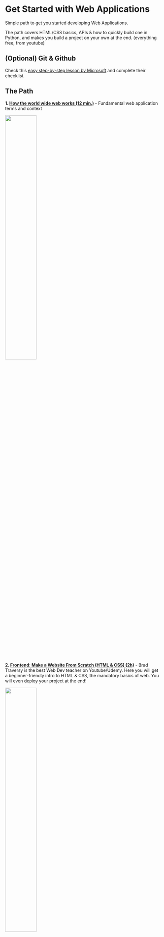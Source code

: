 # Get Started with Web Applications
Simple path to get you started developing Web Applications.

The path covers HTML/CSS basics, APIs & how to quickly build one in Python, and makes you build a project on your own at the end. (everything free, from youtube)

## (Optional) Git & Github

Check this [easy step-by-step lesson by Microsoft](https://github.com/microsoft/Web-Dev-For-Beginners/blob/main/1-getting-started-lessons/2-github-basics/README.md) and complete their checklist.

## The Path

**1. [How the world wide web works (12 min.)](https://youtu.be/guvsH5OFizE)** - Fundamental web application terms and context

  <img src="https://github.com/linomp/get-started-with-web/assets/40581019/5d9cf928-05a3-4c50-832e-7226b0ae754a" width="45%">

**2. [Frontend: Make a Website From Scratch (HTML & CSS) (2h)](https://www.youtube.com/watch?v=HXYZxVbWkjc&t=438s)** - Brad Traversy is the best Web Dev teacher on Youtube/Udemy. Here you will get a beginner-friendly intro to HTML & CSS, the mandatory basics of web. You will even deploy your project at the end!

   <img src="https://github.com/linomp/py-backend-path/assets/40581019/e385275f-7861-44c4-adb2-ad84960f0f60" width="45%">

**3. [Backend: Tutorial about APIs & FastAPI framework (58 min.)](https://www.youtube.com/watch?v=-ykeT6kk4bk&t=731s)** -  Learn backend concepts and create your first API with a modern & lightweight Python web framework.
  
   <img src="https://user-images.githubusercontent.com/40581019/175874893-8332d135-3306-490c-b6bd-671876d33d13.png" width="45%" />

**4. [Integration: FastAPI with Jinja2 templating engine (6 min.)](https://youtu.be/92iCfXAK0Gc?si=pb3YSVGmecCAa4jx)** - Learn to use a templating engine to make your FastAPI server return HTML views.

   <img src="https://github.com/linomp/py-backend-path/assets/40581019/26c20805-b504-4706-a39c-5cba4c5f77c0" width="45%" />

**5. Project Idea: Amazon price tracking app**

  Up to this point you should already have the building blocks down. You know how to create an API, how to create views with HTML & CSS and how to make the server return these views populated with dynamic data. 
  
  For this project you should create an app that allows you to input a url from a product on Amazon and a price threshold, and then it periodically scrapes the page to check the price and sends you an email when the price falls under the threshold.

  _Tip_: first focus only the API (the backend) and test with the Swagger UI. Later you can add an actual frontend, with the knowledge of steps 2 & 4.

  The API should have these endpoints:

  - POST `/tracking`: here I can send the url of a new product that I want to track and a price "threshold" for sending me an alert.
  - GET `/tracking`: returns me a list with the currently tracked product urls, along with product name, price threshold and best price so far.
  - GET `/config`: show me the email to which the alerts will be sent
    
## Further resources

### Web Scraping

- [Build amazon price tracking app (19 min.)](https://www.youtube.com/watch?v=Bg9r_yLk7VY). Does not build a web app, but contains all the steps for scraping AND sending you an email when the price is below a chosen threshold. 
  
  <img src="https://user-images.githubusercontent.com/40581019/175885423-704dfb3f-8d79-4704-bc1a-ccbb6cbcbcdb.PNG" width="45%" />

  _Note:_ The script created here runs only once. For monitoring the price automatically you will need to run it as a **Scheduled Task**, but it's easy. You could use the APScheduler library for that. This [answered stack overflow question](https://stackoverflow.com/questions/70104983/how-to-use-apscheduler-correctly-in-fastapi) shows how to do it (within FastAPI).

- [Web scraping with BeautifulSoup](https://www.youtube.com/playlist?list=PLzMcBGfZo4-lSq2IDrA6vpZEV92AmQfJK). 4 videos, from 11 to 27 mins. each.

  <img src="https://user-images.githubusercontent.com/40581019/175874933-a4f6a3d8-bfbb-4a15-ad80-394c039f57fb.PNG" width="35%" />

### Fullstack Applications (advanced)

If you want a more advanced frontend (with more complex interactions), you can learn a full-blown frontend framework like React.js (most popular one). This is how modern web applications are built nowadays.

- Start here: [React.js Beginner Tutorial (1h)](https://youtu.be/b9eMGE7QtTk?si=h3M9sY4RR0zl5Bb0)
- Then: [How to build a React + FastAPI application (1h)](https://www.youtube.com/watch?v=0zb2kohYZIM)
  
